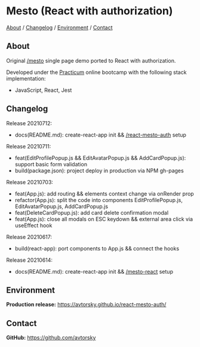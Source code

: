 # Mesto (React with authorization) 

[About](#about) /
[Changelog](#changelog) /
[Environment](#environment) /
[Contact](#contact)

## About
Original <a href="https://github.com/avtorsky/mesto" target="_blank">/mesto</a> single page demo ported to React with authorization.

Developed under the [Practicum](https://practicum.yandex.com/web/) online bootcamp with the following stack implementation:
* JavaScript, React, Jest

## Changelog
Release 20210712:
* docs(README.md): create-react-app init && <a href="https://github.com/avtorsky/react-mesto-auth" target="_blank">/react-mesto-auth</a> setup 

Release 20210711:
* feat(EditProfilePopup.js && EditAvatarPopup.js && AddCardPopup.js): support basic form validation
* build(package.json): project deploy in production via NPM gh-pages

Release 20210703:
* feat(App.js): add routing && elements context change via onRender prop
* refactor(App.js): split the code into components EditProfilePopup.js, EditAvatarPopup.js, AddCardPopup.js
* feat(DeleteCardPopup.js): add card delete confirmation modal
* feat(App.js): close all modals on ESC keydown && external area click via useEffect hook

Release 20210617:
* build(react-app): port components to App.js && connect the hooks 

Release 20210614:
* docs(README.md): create-react-app init && <a href="https://github.com/avtorsky/mesto-react" target="_blank">/mesto-react</a> setup 

## Environment
__Production release:__ <a href="https://avtorsky.github.io/react-mesto-auth/" target="_blank">https://avtorsky.github.io/react-mesto-auth/</a>

## Contact
__GitHub:__ <a href="https://github.com/avtorsky" target="_blank">https://github.com/avtorsky</a>